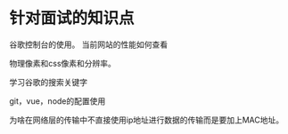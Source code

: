 # 针对面试的知识点

谷歌控制台的使用。
当前网站的性能如何查看

物理像素和css像素和分辨率。

学习谷歌的搜索关键字

git，vue，node的配置使用

为啥在网络层的传输中不直接使用ip地址进行数据的传输而是要加上MAC地址。